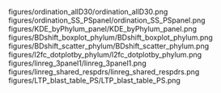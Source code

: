 figures/ordination_allD30/ordination_allD30.png
figures/ordination_SS_PSpanel/ordination_SS_PSpanel.png
figures/KDE_byPhylum_panel/KDE_byPhylum_panel.png
figures/BDshift_boxplot_phylum/BDshift_boxplot_phylum.png
figures/BDshift_scatter_phylum/BDshift_scatter_phylum.png
figures/l2fc_dotplotby_phylum/l2fc_dotplotby_phylum.png
figures/linreg_3panel1/linreg_3panel1.png
figures/linreg_shared_respdrs/linreg_shared_respdrs.png
figures/LTP_blast_table_PS/LTP_blast_table_PS.png